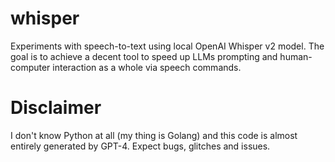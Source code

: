 # whisper
Experiments with speech-to-text using local OpenAI Whisper v2 model. 
The goal is to achieve a decent tool to speed up LLMs prompting and human-computer interaction as a whole via speech commands.

# Disclaimer
I don't know Python at all (my thing is Golang) and this code is almost entirely generated by GPT-4. Expect bugs, glitches and issues.
